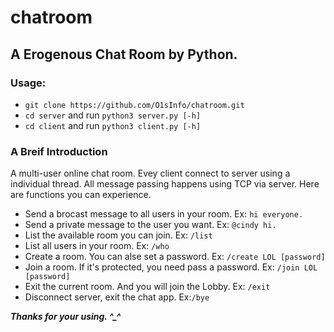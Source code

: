 # chatroom
A Erogenous Chat Room by Python.
---

### Usage:

* `git clone https://github.com/O1sInfo/chatroom.git`
* `cd server` and run `python3 server.py [-h]`
* `cd client` and run `python3 client.py [-h]`

### A Breif Introduction

A multi-user online chat room. Evey client connect to server using a individual thread. All message passing happens using TCP via server. Here are functions you can experience.

* Send a brocast message to all users in your room. Ex: `hi everyone.`
* Send a private message to the user you want. Ex: `@cindy hi.`
* List the available room you can join. Ex: `/list`
* List all users in your room. Ex: `/who`
* Create a room. You can alse set a password. Ex: `/create LOL [password]`
* Join a room. If it's protected, you need pass a password. Ex: `/join LOL [password]`
* Exit the current room. And you will join the Lobby. Ex: `/exit`
* Disconnect server, exit the chat app. Ex:`/bye`

***Thanks for your using. ^_^***  
